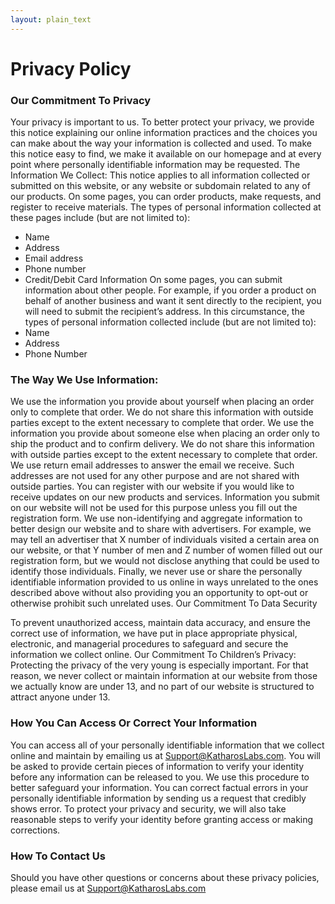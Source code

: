 ```yaml
---
layout: plain_text 
---
```


# Privacy Policy

### Our Commitment To Privacy
Your privacy is important to us. To better protect your privacy, we provide this notice explaining our online information practices and the choices you can make about the way your information is collected and used. To make this notice easy to find, we make it available on our homepage and at every point where personally identifiable information may be requested.
The Information We Collect:
This notice applies to all information collected or submitted on this website, or any website or subdomain related to any of our products. On some pages, you can order products, make requests, and register to receive materials. The types of personal information collected at these pages include (but are not limited to):
- Name
- Address
- Email address
- Phone number
- Credit/Debit Card Information
On some pages, you can submit information about other people. For example, if you order a product on behalf of another business and want it sent directly to the recipient, you will need to submit the recipient’s address. In this circumstance, the types of personal information collected include (but are not limited to):
- Name
- Address
- Phone Number

### The Way We Use Information:
We use the information you provide about yourself when placing an order only to complete that order. We do not share this information with outside parties except to the extent necessary to complete that order. We use the information you provide about someone else when placing an order only to ship the product and to confirm delivery. We do not share this information with outside parties except to the extent necessary to complete that order. We use return email addresses to answer the email we receive. Such addresses are not used for any other purpose and are not shared with outside parties. You can register with our website if you would like to receive updates on our new products and services. Information you submit on our website will not be used for this purpose unless you fill out the registration form. We use non-identifying and aggregate information to better design our website and to share with advertisers. For example, we may tell an advertiser that X number of individuals visited a certain area on our website, or that Y number of men and Z number of women filled out our registration form, but we would not disclose anything that could be used to identify those individuals. Finally, we never use or share the personally identifiable information provided to us online in ways unrelated to the ones described above without also providing you an opportunity to opt-out or otherwise prohibit such unrelated uses.
Our Commitment To Data Security

To prevent unauthorized access, maintain data accuracy, and ensure the correct use of information, we have put in place appropriate physical, electronic, and managerial procedures to safeguard and secure the information we collect online.
Our Commitment To Children’s Privacy:
Protecting the privacy of the very young is especially important. For that reason, we never collect or maintain information at our website from those we actually know are under 13, and no part of our website is structured to attract anyone under 13.

### How You Can Access Or Correct Your Information
You can access all of your personally identifiable information that we collect online and maintain by emailing us at Support@KatharosLabs.com. You will be asked to provide certain pieces of information to verify your identity before any information can be released to you. We use this procedure to better safeguard your information. You can correct factual errors in your personally identifiable information by sending us a request that credibly shows error. To protect your privacy and security, we will also take reasonable steps to verify your identity before granting access or making corrections.

### How To Contact Us
Should you have other questions or concerns about these privacy policies, please email us at <Support@KatharosLabs.com>

